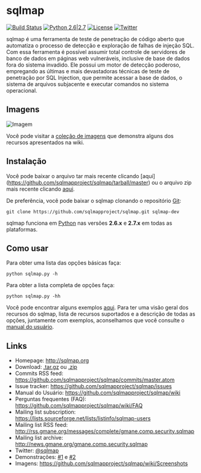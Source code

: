 # sqlmap

[![Build Status](https://api.travis-ci.org/sqlmapproject/sqlmap.svg?branch=master)](https://api.travis-ci.org/sqlmapproject/sqlmap) [![Python 2.6|2.7](https://img.shields.io/badge/python-2.6|2.7-yellow.svg)](https://www.python.org/) [![License](https://img.shields.io/badge/license-GPLv2-red.svg)](https://raw.githubusercontent.com/sqlmapproject/sqlmap/master/doc/COPYING) [![Twitter](https://img.shields.io/badge/twitter-@sqlmap-blue.svg)](https://twitter.com/sqlmap)

sqlmap é uma ferramenta de teste de penetração de código aberto que automatiza o processo de detecção e exploração de falhas de injeção SQL. Com essa ferramenta é possível assumir total controle de servidores de banco de dados em páginas web vulneráveis, inclusive de base de dados fora do sistema invadido. Ele possui um motor de detecção poderoso, empregando as últimas e mais devastadoras técnicas de teste de penetração por SQL Injection, que permite acessar a base de dados, o sistema de arquivos subjacente e executar comandos no sistema operacional.

Imagens
----

![Imagem](https://raw.github.com/wiki/sqlmapproject/sqlmap/images/sqlmap_screenshot.png)

Você pode visitar a [coleção de imagens](https://github.com/sqlmapproject/sqlmap/wiki/Screenshots) que demonstra alguns dos recursos apresentados na wiki.

Instalação
----

Você pode baixar o arquivo tar mais recente clicando [aqui]
(https://github.com/sqlmapproject/sqlmap/tarball/master) ou o arquivo zip mais recente clicando [aqui](https://github.com/sqlmapproject/sqlmap/zipball/master).

De preferência, você pode baixar o sqlmap clonando o repositório [Git](https://github.com/sqlmapproject/sqlmap):

    git clone https://github.com/sqlmapproject/sqlmap.git sqlmap-dev

sqlmap funciona em [Python](http://www.python.org/download/) nas versões **2.6.x** e **2.7.x** em todas as plataformas.

Como usar
----

Para obter uma lista das opções básicas faça:

    python sqlmap.py -h

Para obter a lista completa de opções faça:

    python sqlmap.py -hh

Você pode encontrar alguns exemplos [aqui](https://asciinema.org/a/46595).
Para ter uma visão geral dos recursos do sqlmap, lista de recursos suportados e a descrição de todas as opções, juntamente com exemplos, aconselhamos que você consulte o [manual do usuário](https://github.com/sqlmapproject/sqlmap/wiki).

Links
----

* Homepage: http://sqlmap.org
* Download: [.tar.gz](https://github.com/sqlmapproject/sqlmap/tarball/master) ou [.zip](https://github.com/sqlmapproject/sqlmap/zipball/master)
* Commits RSS feed: https://github.com/sqlmapproject/sqlmap/commits/master.atom
* Issue tracker: https://github.com/sqlmapproject/sqlmap/issues
* Manual do Usuário: https://github.com/sqlmapproject/sqlmap/wiki
* Perguntas frequentes (FAQ): https://github.com/sqlmapproject/sqlmap/wiki/FAQ
* Mailing list subscription: https://lists.sourceforge.net/lists/listinfo/sqlmap-users
* Mailing list RSS feed: http://rss.gmane.org/messages/complete/gmane.comp.security.sqlmap
* Mailing list archive: http://news.gmane.org/gmane.comp.security.sqlmap
* Twitter: [@sqlmap](https://twitter.com/sqlmap)
* Demonstrações: [#1](http://www.youtube.com/user/inquisb/videos) e [#2](http://www.youtube.com/user/stamparm/videos)
* Imagens: https://github.com/sqlmapproject/sqlmap/wiki/Screenshots
